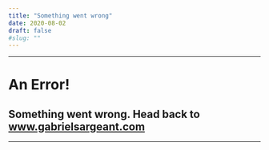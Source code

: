 ```yaml
---
title: "Something went wrong"
date: 2020-08-02
draft: false
#slug: ""
---
```

---
# An Error!  

## Something went wrong. Head back to www.gabrielsargeant.com

---